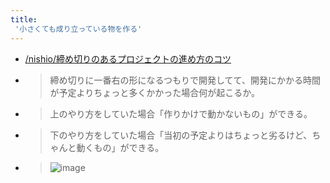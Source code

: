 ```yaml
---
title:
 '小さくても成り立っている物を作る'
---
```


- [/nishio/締め切りのあるプロジェクトの進め方のコツ](https://scrapbox.io/nishio/締め切りのあるプロジェクトの進め方のコツ)
- > 締め切りに一番右の形になるつもりで開発してて、開発にかかる時間が予定よりちょっと多くかかった場合何が起こるか。
- > 上のやり方をしていた場合「作りかけで動かないもの」ができる。
- > 下のやり方をしていた場合「当初の予定よりはちょっと劣るけど、ちゃんと動くもの」ができる。
- > ![image](https://gyazo.com/a427fdffce74b273ea4df7f045b12257/thumb/1000)
